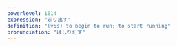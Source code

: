 ```yaml
---
powerlevel: 1614
expression: "走り出す"
definition: "(v5s) to begin to run; to start running"
pronunciation: "はしりだす"
---
```

